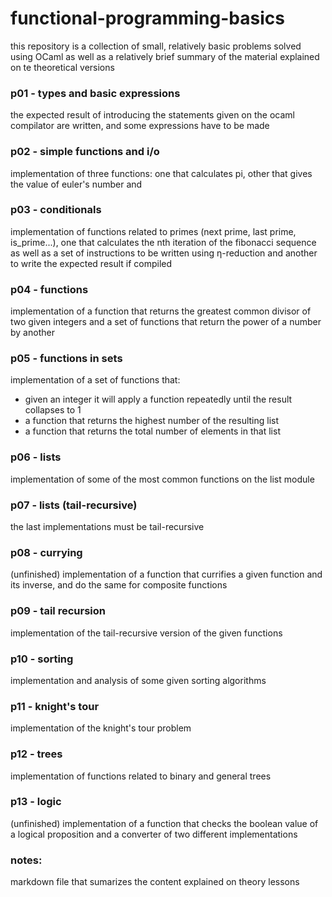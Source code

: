 # functional-programming-basics
this repository is a collection of small, relatively basic problems solved using OCaml
as well as a relatively brief summary of the material explained on te theoretical versions

### p01 - types and basic expressions
the expected result of introducing the statements given on the ocaml compilator are written, and some expressions have to be made
### p02 - simple functions and i/o
implementation of three functions: one that calculates pi, other that gives the value of euler's number and 
### p03 - conditionals
implementation of functions related to primes (next prime, last prime, is_prime...), one that calculates the nth iteration of the fibonacci sequence
as well as a set of instructions to be written using η-reduction and another to write the expected result if compiled
### p04 - functions
implementation of a function that returns the greatest common divisor of two given integers and a set of functions that return the power of a number by another
### p05 - functions in sets
implementation of a set of functions that: 
- given an integer it will apply a function repeatedly until the result collapses to 1
- a function that returns the highest number of the resulting list
- a function that returns the total number of elements in that list
### p06 - lists
implementation of some of the most common functions on the list module
### p07 - lists (tail-recursive)
the last implementations must be tail-recursive
### p08 - currying
(unfinished) implementation of a function that currifies a given function and its inverse, and do the same for composite functions
### p09 - tail recursion
implementation of the tail-recursive version of the given functions
### p10 - sorting
implementation and analysis of some given sorting algorithms
### p11 - knight's tour
implementation of the knight's tour problem
### p12 - trees 
implementation of functions related to binary and general trees
### p13 - logic
(unfinished) implementation of a function that checks the boolean value of a logical proposition and a converter of two different implementations

### notes:
markdown file that sumarizes the content explained on theory lessons
